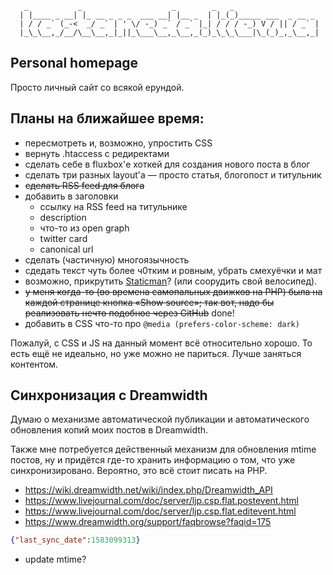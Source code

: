 ```
   _           _                    _        _   _
  | |____ _ __| |_ __ _ _ _  ___ __| |__ _  | |_(_)_____ ___  _ __ _
  | / / _` (_-<  _/ _` | ' \/ -_) _` / _` |_| / / / -_) V / || / _` |
  |_\_\__,_/__/\__\__,_|_||_\___\__,_\__,_(_)_\_\_\___|\_(_)_,_\__,_|

```

Personal homepage
-----------------

Просто личный сайт со всякой ерундой.


Планы на ближайшее время:
-------------------------

 * пересмотреть и, возможно, упростить CSS
 * вернуть .htaccess с редиректами
 * сделать себе в fluxbox'е хоткей для создания нового поста в блог
 * сделать три разных layout'а — просто статья, блогопост и титульник
 * ~~сделать RSS feed для блога~~
 * добавить в заголовки
    - ссылку на RSS feed на титульнике
    - description
    - что-то из open graph
    - twitter card
    - canonical url
 * сделать (частичную) многоязычность
 * сдедать текст чуть более ч0тким и ровным, убрать смехуёчки и мат
 * возможно, прикрутить [Staticman](https://staticman.net/)?
   (или соорудить свой велосипед).
 * ~~у меня когда-то (во времена самопальных движков на PHP) была
   на каждой странице кнопка «Show source»; так вот, надо бы
   реализовать нечто подобное через GitHub~~ done!
 * добавить в CSS что-то про `@media (prefers-color-scheme: dark)`

Пожалуй, с CSS и JS на данный момент всё относительно хорошо.
То есть ещё не идеально, но уже можно не париться.
Лучше заняться контентом.


Синхронизация с Dreamwidth
--------------------------

Думаю о механизме автоматической публикации и автоматического обновления
копий моих постов в Dreamwidth.

Также мне потребуется действенный механизм для обновления mtime постов,
ну и придётся где-то хранить информацию о том, что уже синхронизировано.
Вероятно, это всё стоит писать на PHP.

 - https://wiki.dreamwidth.net/wiki/index.php/Dreamwidth_API
 - https://www.livejournal.com/doc/server/ljp.csp.flat.postevent.html
 - https://www.livejournal.com/doc/server/ljp.csp.flat.editevent.html
 - https://www.dreamwidth.org/support/faqbrowse?faqid=175

```json
{"last_sync_date":1583099313}
```

 - update mtime?

